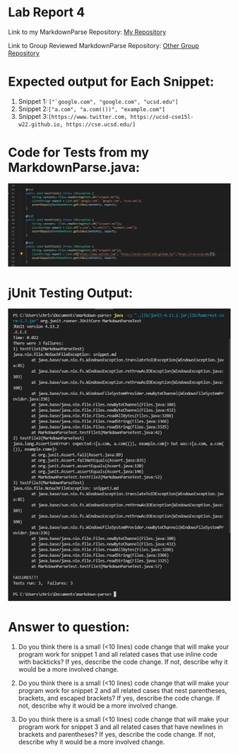 # Lab Report 4 

Link to my MarkdownParse Repository: [My Repository](https://github.com/therealstezzy/markdown-parse.git)

Link to Group Reviewed MarkdownParse Repository: [Other Group Repository](https://github.com/zfxd/markdown-parse.git)

# Expected output for Each Snippet:
1. Snippet 1: ``["`google.com", "google.com", "ucsd.edu"]``
2. Snippet 2:`["a.com", "a.com(())", "example.com"]`
3. Snippet 3:`[https://www.twitter.com, https://ucsd-cse15l-w22.github.io, https://cse.ucsd.edu/]`

# Code for Tests from my MarkdownParse.java:
![Image](tests.PNG)

# jUnit Testing Output:
![Image](jUnitrun.PNG)
# Answer to question:
1. Do you think there is a small (<10 lines) code change that will make your program work for snippet 1 and all related cases that use inline code with backticks? If yes, describe the code change. If not, describe why it would be a more involved change.


2. Do you think there is a small (<10 lines) code change that will make your program work for snippet 2 and all related cases that nest parentheses, brackets, and escaped brackets? If yes, describe the code change. If not, describe why it would be a more involved change.

3. Do you think there is a small (<10 lines) code change that will make your program work for snippet 3 and all related cases that have newlines in brackets and parentheses? If yes, describe the code change. If not, describe why it would be a more involved change.